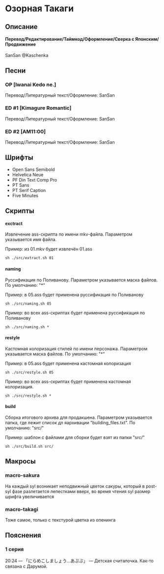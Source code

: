 # Озорная Такаги


## Описание

#### Перевод/Редактирование/Таймкод/Оформление/Сверка с Японским/Продвижение

SanSan @Kaschenka


## Песни

### OP [Iwanai Kedo ne.]

Перевод/Литературный текст/Оформление: SanSan

### ED #1 [Kimagure Romantic]

Перевод/Литературный текст/Оформление: SanSan

### ED #2 [AM11:00]

Перевод/Литературный текст/Оформление: SanSan


## Шрифты

- Open Sans Semibold
- Helvetica Neue
- PF Din Text Comp Pro
- PT Sans
- PT Serif Caption
- Five Minutes


## Скрипты

#### exctract

Извлечение ass-скрипта по имени mkv-файла. Параметром указывается имя файла.

Пример: из 01.mkv будет извлечён 01.ass

```
sh ./src/extract.sh 01
```

#### naming

Руссификация по Поливанову. Параметром указывается маска файлов. По умолчанию: "*"

Пример: в 05.ass будет применена руссификация по Поливанову

```
sh ./src/naming.sh 05
```

Пример: во всех ass-скриптах будет применена руссификация по Поливанову

```
sh ./src/naming.sh *
```

#### restyle

Кастомная колоризация стилей по имени персонажа. Параметром указывается маска файлов. По умолчанию: "*"

Пример: в 05.ass будет применена кастомная колоризация

```
sh ./src/restyle.sh 05
```

Пример: во всех ass-скриптах будет применена кастомная колоризация.

```
sh ./src/restyle.sh *
```

#### build

Сборка итогового архива для продакшена. Параметром указывается папка, где лежит список дл яархивации "building_files.txt". По умолчанию: "src/"

Пример: шаблон с файлами для сборки будет взят из папки "src/"

```
sh ./src/build.sh src/
```


## Макросы

### macro-sakura

На каждый syl возникает неподвижный цветок сакуры, который в post-syl фазе разлетается лепестками вверх, во время чтения syl размер шрифта увеличивается

### macro-takagi

Тоже самое, только с текстурой цветка из опенинга


## Пояснения

### 1 серия

20:24 — 「にらめこしましょう…あぷぷ」 — Детская считалочка. Как-то связана с Дарумой.
